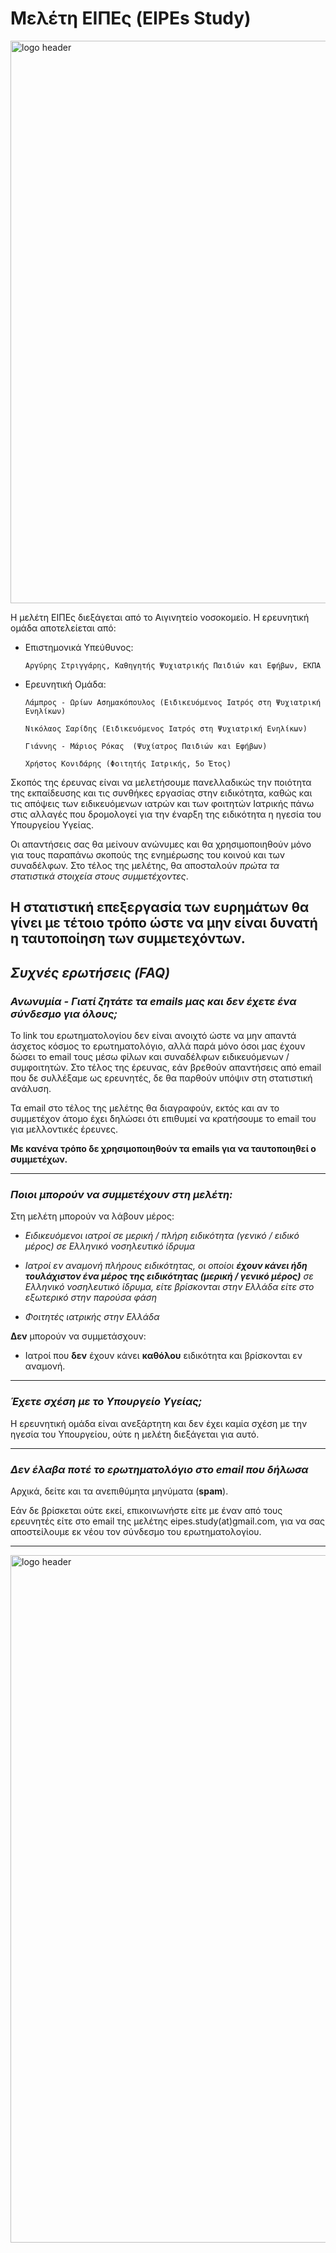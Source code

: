 # **Μελέτη ΕΙΠΕς (EIPEs Study)**

<a href="https://i.ibb.co/qskr3ZR/eipes-header.png">
    <img src="https://i.ibb.co/qskr3ZR/eipes-header.png" alt="logo header" style="width:900px;">
    <br/>
</a>

Η μελέτη ΕΙΠΕς διεξάγεται από το Αιγινητείο νοσοκομείο. Η ερευνητική ομάδα αποτελείεται από:

* Επιστημονικά Υπεύθυνος:

    `Αργύρης Στριγγάρης, Καθηγητής Ψυχιατρικής Παιδιών και Εφήβων, ΕΚΠΑ`

* Ερευνητική Ομάδα:

    `Λάμπρος - Ωρίων Ασημακόπουλος (Ειδικευόμενος Ιατρός στη Ψυχιατρική Ενηλίκων)`

    `Νικόλαος Σαρίδης (Ειδικευόμενος Ιατρός στη Ψυχιατρική Ενηλίκων)`

    `Γιάννης - Μάριος Ρόκας  (Ψυχίατρος Παιδιών και Εφήβων)`

    `Χρήστος Κονιδάρης (Φοιτητής Ιατρικής, 5ο Έτος)`

Σκοπός της έρευνας είναι να μελετήσουμε πανελλαδικώς την ποιότητα της εκπαίδευσης και τις συνθήκες εργασίας στην
ειδικότητα, καθώς και τις απόψεις των ειδικευόμενων ιατρών και των φοιτητών Ιατρικής πάνω στις αλλαγές που δρομολογεί
για την έναρξη της ειδικότητα η ηγεσία του Υπουργείου Υγείας.

Οι απαντήσεις σας θα μείνουν ανώνυμες και θα χρησιμοποιηθούν μόνο για τους παραπάνω σκοπούς της ενημέρωσης
του κοινού και των συναδέλφων. Στο τέλος της μελέτης, θα αποσταλούν *πρώτα τα στατιστικά στοιχεία στους συμμετέχοντες*.

Η στατιστική επεξεργασία των ευρημάτων θα γίνει με τέτοιο τρόπο ώστε να μην είναι δυνατή
η ταυτοποίηση των συμμετεχόντων.
-------------------------------------------------------------------------------------------------------------------

## ***Συχνές ερωτήσεις (FAQ)***

### *Ανωνυμία - Γιατί ζητάτε τα emails μας και δεν έχετε ένα σύνδεσμο για όλους;*

Το link του ερωτηματολογίου δεν είναι ανοιχτό ώστε να μην απαντά άσχετος κόσμος το ερωτηματολόγιο, αλλά παρά μόνο όσοι
μας έχουν δώσει το email τους μέσω φίλων και συναδέλφων ειδικευόμενων / συμφοιτητών.
Στο τέλος της έρευνας, εάν βρεθούν απαντήσεις από email που δε συλλέξαμε ως ερευνητές, δε θα παρθούν υπόψιν
στη στατιστική ανάλυση.

Τα email στο τέλος της μελέτης θα διαγραφούν, εκτός και αν το συμμετέχον άτομο έχει δηλώσει ότι επιθυμεί να κρατήσουμε
το email του για μελλοντικές έρευνες.

**Με κανένα τρόπο δε χρησιμοποιηθούν τα emails για να ταυτοποιηθεί ο συμμετέχων.**

-------------------------------------------------------------------------------------------------------------------

### *Ποιοι μπορούν να συμμετέχουν στη μελέτη:*

Στη μελέτη μπορούν να λάβουν μέρος:

* *Ειδικευόμενοι ιατροί σε μερική / πλήρη ειδικότητα (γενικό / ειδικό μέρος) σε Ελληνικό νοσηλευτικό ίδρυμα*

* *Ιατροί εν αναμονή πλήρους ειδικότητας,
οι οποίοι ***έχουν κάνει ήδη τουλάχιστον ένα μέρος της ειδικότητας (μερική / γενικό μέρος)***
σε Ελληνικό νοσηλευτικό ίδρυμα, είτε βρίσκονται στην Ελλάδα είτε στο εξωτερικό στην παρούσα φάση*

* *Φοιτητές ιατρικής στην Ελλάδα*

**Δεν** μπορούν να συμμετάσχουν:

* Ιατροί που **δεν** έχουν κάνει **καθόλου** ειδικότητα και βρίσκονται εν αναμονή.

-------------------------------------------------------------------------------------------------------------------

### *Έχετε σχέση με το Υπουργείο Υγείας;*

Η ερευνητική ομάδα είναι ανεξάρτητη και δεν έχει καμία σχέση με την ηγεσία του Υπουργείου, ούτε η μελέτη διεξάγεται
για αυτό.

-------------------------------------------------------------------------------------------------------------------

### *Δεν έλαβα ποτέ το ερωτηματολόγιο στο email που δήλωσα*

Αρχικά, δείτε και τα ανεπιθύμητα μηνύματα (**spam**).

Εάν δε βρίσκεται ούτε εκεί, επικοινωνήστε είτε με έναν από τους ερευνητές
είτε στο email της μελέτης eipes.study(at)gmail.com, για να σας αποστείλουμε εκ νέου τον σύνδεσμο του ερωτηματολογίου.


-------------------------------------------------------------------------------------------------------------------

<a href="https://i.ibb.co/pZ7JhFs/email.png">
    <img src="https://i.ibb.co/pZ7JhFs/email.png" alt="logo header" style="width:1100px;">
    <br/>
</a>
